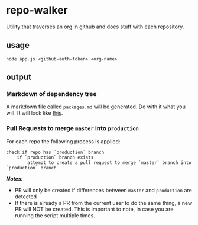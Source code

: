 # repo-walker

Utility that traverses an org in github and does stuff with each repository. 

## usage

`node app.js <github-auth-token> <org-name>`

## output
 
### Markdown of dependency tree

A markdown file called `packages.md` will be generated. Do with it what you will.
It will look like [this](https://github.com/pelias/pelias/blob/master/package_outline.md).

### Pull Requests to merge `master` into `production`

For each repo the following process is applied:

```
check if repo has `production` branch
    if `production` branch exists
        attempt to create a pull request to merge `master` branch into `production` branch
```

___Notes:___
* PR will only be created if differences between `master` and `production` are detected
* If there is already a PR from the current user to do the same thing, a new PR will NOT be created. This is important to note, in case you are running the script multiple times.



